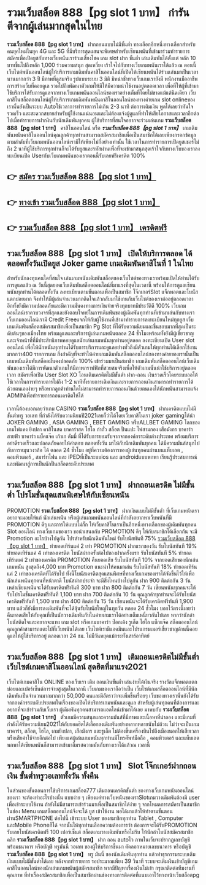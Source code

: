 # รวมเว็บสล็อต 888【pg slot 1 บาท】  กำรันตีจากผู้เล่นมากสุดในไทย 

**รวมเว็บสล็อต 888【pg slot 1 บาท】** ฝากถอนแบบไม่มีขั้นต่ำ  ทางเลือกอีกหนึ่งทางเลือกสำหรับคนยุคใหม่ในยุค 4G และ 5G ที่มีบริการสุดแสนจะพิเศษสำหรับเซียนพนันที่เข้ามาร่วมทำรายการสมัครเพื่อเปิดยูสกับทางเว็บพนันเราร่วมเสี่ยงโชค เกม slot  ฝาก ขั้นต่ำ เล่นเดิมพันได้ตั้งแต่ หลัก 10 บาทขึ้นไปถึงหลัก 1,000 ร่วมความสนุก สุดเหวี่ยง เร้าใจไปกับทางเว็บเกมพนันเราได้แล้ว ณ ตอนนี้เว็บไซต์พนันออนไลน์ผู้ให้บริการเกมเดิมพันคาสิโนออนไลน์ที่เปิดให้เซียนพนันได้ร่วมเล่นมาเป็นเวลานานมากกว่า 3 ปี มีภาพที่ดูสมจริง รูปแบบระบบ 3 มิติ
มิหนำซ้ำทางเว็บเกมเรายังมี พนักงานมืออาชีพการสร้างเว็บที่คอยดูเล  รวมไปถึงพัฒนาตัวเกมให้มีให้มีความน่าใช้งานอยู่ตลอดเวลา เพื่อที่ให้ผู้ที่เข้ามาใช้บริการได้รับการดูแลจากทางเว็บเกมพนันออนไลน์ของเราอย่างเต็มที่โดยไม่ขาดแม้แต่นิดเดียว เว็บคาสิโนสล็อตออนไลน์ผู้ให้บริการเกมเดิมพันพนันคาสิโนออนไลน์ของทางค่ายเกม slot onlineของเรานั้นยังเป็นระบบ Autoใช้เวลาการทำรายการไม่เกิน 2-3 นาที ต่อการเติมเงิน พูดได้เลยว่าทันใจรวดเร็ว และสะดวกสบายสำหรับผู้ใช้งานแน่นอนและไม่ต้องแจ้งผู้ดูแลที่ทำให้เสียโอกาสและเวลาอีกต่อไปเมื่อทำรายการฝากงินกับนักเดิมพันทุกคน
ผู้ใช้บริการที่สนใจอยากจะร่วมเล่นเกม **รวมเว็บสล็อต 888【pg slot 1 บาท】** คาสิโนออนไลน์ หรือ ***รวมเว็บสล็อต 888【pg slot 1 บาท】*** เกมเดิมพันพนันคาสิโนออนไลน์คุณลูกค้าทุกท่านสามารถสมัครสมาชิกเพื่อเป็นสมาชิกได้เลยเพียงกรอกข้อมูลตามลำดับที่เว็บเกมพนันออนไลน์เรามีให้เพียงไม่กี่อย่างเท่านั้น ใช้เวลาในการทำรายการเปิดยูสเซอร์ไม่ถึง 2 นาทีผู้ใช้บริการทุกท่านก็จะได้รับยูสและรหัสผ่านเพื่อที่จะเข้ามาสนุกสุดเร้าใจกับทางเว็บของเราลงทะเบียนเปิด Userกับเว็บเกมพนันของเราตอนนี้รับเลยฟรีเครดิต 100%

## 👉 [สมัคร รวมเว็บสล็อต 888【pg slot 1 บาท】](https://archa888.com/)
## 👉 [ทางเข้า รวมเว็บสล็อต 888【pg slot 1 บาท】](https://archa888.com/)
## 👉 [รวมเว็บสล็อต 888【pg slot 1 บาท】 เครดิตฟรี](https://archa888.com/)

## รวมเว็บสล็อต 888【pg slot 1 บาท】 เปิดให้บริการตลอด ได้ตลอดทั้งวันเปิดยูส Joker game เกมเดิมพันคาสิโนที่ 1 ในไทย

สำหรับนักลงทุนคนใดที่สนใจ เล่นเกมพนันเดิมพันสล็อตของเว็บไซต์ของทางเราพร้อมเปิดให้ท่านได้รับการดูแลแล้ว ณ วันนี้สุดยอดเว็บเดิมพันสล็อตออนไลน์ที่มาแรงที่สุดในเวลานี้ พร้อมให้การดูแลเซียนพนันทุกท่านได้ตลอดทั้งวัน ลงทะเบียนตามขั้นตอนเพื่อเป็นสมาชิก โจ๊กเกอร์Slot แจ็กพอตและโบนัสแตกบ่อยมาก จึงทำให้มีผู้เล่นจำนวนมากติดใจแล้วกลับมาใช้งานกับเว็บไซต์ของเราต่ออยู่ตลอดเวลา อีกทั้งยังมีความปลอดภัยและมีความมั่นคงทางการเงินจ่ายจริงทุกบาทมีประวัติดี 100% เว็บเกมออนไลน์เราควบวงจรที่สุดและยังตอบโจทย์ในการเดิมพันของผู้เดิมพันทุกท่านที่เข้ามาเล่นกับทางเรา
เว็บเกมออนไลน์เรามี Credit Freeแจกให้กับผู้ใช้งานที่เข้ามาทำรายการลงทะเบียนใหม่ทุกยูส เว็บเกมเดิมพันสล็อตสมัครสมาชิกเพื่อเป็นสมาชิก  Pg Slot ที่ได้รับความนิยมและชื่นชอบมากที่สุดเป็นระดับต้นๆของเมืองไทย พร้อมดูแลและบริการผู้เล่นเกมพนันตลอด 24 ชั่วโมงพร้อมทั้งยังมีผู้เชี่ยวชาญและเจ้าหน้าที่ที่มีประสิทธิภาพคอยดูแลนักเล่นเกมพนันทุกท่านอยู่ตลอด ลงทะเบียนเปิด User slot ออนไลน์ เพื่อให้นักพนันทุกท่านได้รับการบริการและดูแลอย่างทั่วถึงมีตัวเกมให้ทุกท่านได้เลือกใช้งานมากกว่า400 รายการเกม
สิ่งสำคัญที่จะทำให้ค่ายเกมเดิมพันสล็อตออนไลน์ของทางค่ายของเรานั้นเป็นเกมพนันเดิมพันสล็อตมั่นคงปลอดภัย 100% เข้าร่วมมาเป็นสมาชิก  เกมเดิมพันสล็อตออนไลน์เว็บเดิมพันของเราได้มีการพัฒนาตัวเกมให้มีภาพกราฟฟิกที่สวยสมจริงเพื่อให้ตัวเกมนั้นน่าใช้บริการอยู่ตลอดเวลา สมัครเพื่อเปิด User Slot XO โอนเติมเครดิตไม่มีขั้นต่ำ ฝาก-ถอน เงินรวดเร็วโดยระบบออโต้ ใช้เวลาในการทำรายการไม่ถึง 1-2 นาทีทั้งรายการเติมเงินและรายการถอนเงินสามารถทำรายการได้ด้วยตนเองง่ายๆ หรือหากลูกค้าท่านใดไม่สามารถทำรายการถอนเงินด้วยตนเองได้นักพนันสามารถแจ้ง ADMINเพื่อทำรายการถอนเครดิตให้ได้

เวลานี้ต้องบอกเลยว่าเกม CASINO **รวมเว็บสล็อต 888【pg slot 1 บาท】** ฝากเครดิตแบบไม่มีขั้นต่ำทรู วอเลท ที่กำลังได้รับความนิยมปี2021เลยก็ว่าได้โดยเว็บคาสิโนเรา joker gamingได้นำ JOKER GAMING , ASIA GAMING , EBET GAMING หรือALLBET GAMING โลกของเกมไพ่แคง  ยิงปลา คาสิโนสด บาคาร่าสด ไฮโล กำถั่ว สล็อต ปั่นแปะ ไพ่สามกอง เสือมังกร บาคาร่าสายฟ้า บาคาร่า แบ็คแจ๊ค เก้าเก ดัมมี่ ที่ได้รับการยอมรับจากจากองค์กรระดับต่างประเทศ พร้อมบริการอย่าดีรวดเร็วและปลอดภัยคอยให้คำตอบ ตลอดทั้งวัน มาให้กับนักเดิมพันทุกคน ได้มีความมันส์สนุกไปกับการหมุนวงวล้อ ได้ ตลอด 24 ชั่วโมง อยู่ที่ความต้องการของผู้เล่นทุกคนผ่านบนแท็บเลต , คอมพิวเตอร์ , สมาร์ทโฟน และ iPEDที่เป็นระบบios และ androidแบบพกพา เรียนรู้ประสบการณ์และพัฒนาสู่การเป็นนักปั่นสล็อตระดับประเทศ

## รวมเว็บสล็อต 888【pg slot 1 บาท】 ฝากถอนเครดิต ไม่มีขั้นต่ำ โปรโมชั่นสุดแสนพิเศษให้กับเซียนพนัน

 PROMOTION  **รวมเว็บสล็อต 888【pg slot 1 บาท】** ฝากเงินแบบไม่มีขั้นต่ำ ที่เว็บเกมพนันเราอยากจะมอบให้แก่  นักเล่นพนัน หรือผู้เล่นเกมพนันออนไลน์ที่กำลังอยากหาเว็บพนันที่มี  PROMOTION ดีๆ และการให้แบบไม่กั๊ก ให้เว็บคาสิโนเราเป็นอีกหนึ่งทางเลือกของผู้เดิมพันทุกคน Slot ออนไลน์ ทางเว็บเกมของเรา ขอนำเสนอกับ PROMOTION ดีๆ ให้กับสมาชิกได้เลือกกัน จะมี Promotion อะไรบ้างไปดูกัน
โปรสำหรับนักเดิมพันใหม่ รับโบนัสทันที 75% [รวมเว็บสล็อต 888【pg slot 1 บาท】](https://archa888.com/) ทำยอดเทิร์นแค่ 2 เท่า
 PROMOTION ฝากแรกของวัน รับโบนัสทันที 19% ทำยอดเทิร์นแค่ 4 เท่าของเครดิต
โบนัสฝากครั้งต่อไปของฝากครั้งแรก รับโบนัสทันที 5% ทำยอดเทิร์นแค่ 2 เท่าของเครดิต
 PROMOTION คืนยอดเสีย รับโบนัสทันที 10% จากยอดเสียของนักเล่นเกมพนัน สูงสุดถึง4,000 บาท
 Promotion แนะนำให้คนมาเล่น รับโบนัสทันที 18% ทำยอดเทิร์นแค่ 2 เท่าของเครดิตที่ได้รับไป
ทั้งนี้โบนัสเครดิตสุดแสนพิศษที่ทางเว็บเกมของเราได้จัดขึ้นไว้ให้เพื่อนักเล่นพนันทุกคนที่หน้าตาดี โบนัสฝากประจำ จะมีสิ่งไหนบ้างไปดูกัน
ฝาก 900 ติดต่อกัน 3 วัน เหล่าเซียนพนันจะได้รับเครดิตฟรีทันที 300 บาท
ฝาก 800 ติดต่อกัน 7 วัน เซียนพนันทุกคนจะได้รับโปรโมชั่นเครดิตฟรีทันที 1,100 บาท
ฝาก 700 ติดต่อกัน 10 วัน คุณลูกค้าทุกท่านจะได้รับโบนัสเครดิตฟรีทันที 1,500 บาท
ฝาก 400 ติดต่อกัน 15 วัน เซียนพนันจะได้รับเครดิตฟรีทันที 1,900 บาท
แล้วก็ยังมีการลงเดิมพันที่จะได้ลุ้นรับโบนัสใหญ่ในทุกวัน ตลอด 24 ชั่วโมง บอกไว้ตรงนี้เลยว่าคืนยอดเสียให้กับคุณที่เป็นนักวางเดิมพันกับในค่ายเกมเราได้อย่างเต็มเหนี่ยวกันไปเลย หากว่านักล่าโบนัสติดใจและอยากจะแทง เกม slot  หรือเกมบาคาร่า ป๊อกเด้ง รูเล็ต ไฮโล แบ็กแจ๊ค สล็อตออนไลน์ คุณลูกค้าสามารถแตะไปที่เว็บพนันได้เลย เว็บไซต์เรามีแอดมินและโปรแกรมเมอร์เชี่ยวชาญด้านนี้คอยดูแลให้ผู้ใช้บริการอยู่ ตลอดเวลา 24 ชม. ไม่มีวันหยุดแม้กระทั่งเสาร์อาทิตย์

## รวมเว็บสล็อต 888【pg slot 1 บาท】 เติมถอนเครดิตไม่มีขั้นต่ำ  เว็บไซต์เกมคาสิโนออนไลน์ สุดฮิตที่มาแรง2021

เว็บไซต์เกมคาสิโน ONLINE ของเว็บเรา เติม ถอนเงินขั้นต่ำ เล่นง่ายได้เงินจริง รางวัลแจ็กพอตแตกบ่อยและเปอร์เซ็นต์การจ่ายสูงสุดในเวลานี เว็บเกมของเราถือว่าเป็น เว็บไซต์เกมสล็อตออนไลน์ที่มีนักเดิมพันเป็นจำนวนมากมากกว่า 50,000 คนและมีอัตราว่าจะเพิ่มขึ้นเรื่อยๆ เว็บของทางเรานั้นยังได้รับจากองค์กรระบดับประเทศในเรื่องของเปิดให้บริการเกมพนันและดูแล สำหรับผู้เล่นทุกคนที่ต้องการและอยากที่จะเข้าร่วมกับเว็บเรา ผู้เดิมพันทุกคนสามารถแอดไลน์เข้ามาได้เลย
	มาพบกับ **รวมเว็บสล็อต 888【pg slot 1 บาท】** ตัวเกมมีความสนุกและความมันส์ที่มีภาพและเนื้อหาที่น่าลอง และมีเกมที่กำลังได้รับความนิยม2021ให้กับยอดฮิตได้เลือกลงเดิมพันอย่างหลากหลายนับไม่ถ้วน  ไม่ว่าจะเป็นเกมบาคาร่า, สล็อต, ไฮโล, เกมยิงปลา, เสือมังกร และรูเล็ต ไม่ต้องขึ้นเครื่องบินไปถึงเมืองนอกให้เสียเวลา หรือเสียค่าใช้จ่ายอีกต่อไป เพียงแค่ผู้เล่นเกมพนันทุกท่านมีโทรศัพท์มือถือ , คอมพิวเตอร์ และแท็บเลตพกพาได้เซียนพนันก็สามารถเข้ามาลิ้มรสความมันกับทางเราได้แล้วณ เวลานี้

## รวมเว็บสล็อต 888【pg slot 1 บาท】 Slot โจ๊กเกอร์ฝากถอนเงิน ขั้นต่ำทรูวอเลททั้งวัน ทั้งคืน

ในส่วนของขั้นตอนการใช้บริการเกมสล็อต777 เติมถอนเครดิตขั้นต่ำ ของทางเว็บเกมพนันออนไลน์ของเรา จะต้องทำอะไรบ้างนั้น แบบง่าย ๆ เพียงแค่ทางเว็บพนันของเราSlotเกมวางเดิมพันต้องมี user เพื่อเข้าระบบใช้งาน ถ้ายังไม่มีสามารถเข้าร่วมมาเพื่อเป็นสมาชิกได้ง่าย ๆ จากโหมดการสมัครเป็นสมาชิกในช่อง Menu เกมสล็อตออนไลน์จึงจะได้ ยูส เข้าใช้งาน พอได้มาแล้วให้ทำตามขั้นตอนผ่านSMARTPHONE ต่อไปนี้
เข้าระบบ User  ของสมาชิกทุกท่าน Tablet , Computer และMobile Phoneก็ได้
จากนั้นให้ทุกท่านเลือกความต้องการว่า ต้องการจะได้รับPROMOTION รับเลยโบนัสเครดิตฟรี 100 เปอร์เซ็นต์ สล็อตเกมวางเดิมพันหรือไม่รับ
ให้นักล่าโบนัสสมัครสมาชิก คลิก **รวมเว็บสล็อต 888【pg slot 1 บาท】** ฝาก ถอน autoไว ภาพในเว็บจะปรากฏเลขบัญชีพร้อมธนาคาร หรือบัญชี ทรูมันนี่ วอเลท ของผู้ให้บริการขึ้นมา
คัดลอกหมายเลขธนาคาร หรือบัญชี **รวมเว็บสล็อต 888【pg slot 1 บาท】** ทรู มันนี่ ของนักเดิมพันทุกท่าน แล้วทำธุรกรรมระบบเติมเงินแบบไม่มีขั้นต่ำได้เลย
หลังจากทำรายการ รอประมาณเพียง 39 วินาที ระบบจะเติมเงินเข้าบัญชีเกมคาสิโนออนไลน์ของนักเล่นเกมพนันผู้สมัครสมาชิก
หากมีปัญหาเรื่องเงินไม่เข้า กรุณาติดต่อทีมงานที่คุณภาพ ที่ทำเรื่องสมัครสมาชิกเพื่อเป็นสมาชิกผ่านช่องทางการติดต่อที่แนบเอาไว้ทางหน้าเว็บสล็อตpg


